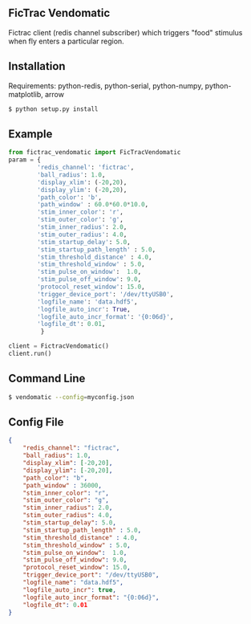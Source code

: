## FicTrac Vendomatic 

Fictrac client (redis channel subscriber) which triggers "food" stimulus when
fly enters a particular region. 


## Installation

Requirements: python-redis, python-serial, python-numpy, python-matplotlib, arrow

```bash
$ python setup.py install 

```


## Example

``` python
from fictrac_vendomatic import FicTracVendomatic
param = { 
        'redis_channel': 'fictrac',
        'ball_radius': 1.0,
        'display_xlim': (-20,20),
        'display_ylim': (-20,20),
        'path_color': 'b',
        'path_window' : 60.0*60.0*10.0,
        'stim_inner_color': 'r',
        'stim_outer_color': 'g',
        'stim_inner_radius': 2.0,   
        'stim_outer_radius': 4.0,   
        'stim_startup_delay': 5.0, 
        'stim_startup_path_length' : 5.0,
        'stim_threshold_distance' : 4.0,
        'stim_threshold_window' : 5.0, 
        'stim_pulse_on_window':  1.0,
        'stim_pulse_off_window': 9.0,
        'protocol_reset_window': 15.0,
        'trigger_device_port': '/dev/ttyUSB0', 
        'logfile_name': 'data.hdf5',
        'logfile_auto_incr': True, 
        'logfile_auto_incr_format': '{0:06d}',
        'logfile_dt': 0.01,
         }

client = FictracVendomatic()
client.run()

```


## Command Line

```bash
$ vendomatic --config=myconfig.json

```


## Config File

```json
{ 
    "redis_channel": "fictrac",
    "ball_radius": 1.0,
    "display_xlim": [-20,20],
    "display_ylim": [-20,20],
    "path_color": "b",
    "path_window" : 36000,
    "stim_inner_color": "r",
    "stim_outer_color": "g",
    "stim_inner_radius": 2.0,   
    "stim_outer_radius": 4.0,   
    "stim_startup_delay": 5.0, 
    "stim_startup_path_length" : 5.0,
    "stim_threshold_distance" : 4.0,
    "stim_threshold_window" : 5.0, 
    "stim_pulse_on_window":  1.0,
    "stim_pulse_off_window": 9.0,
    "protocol_reset_window": 15.0,
    "trigger_device_port": "/dev/ttyUSB0", 
    "logfile_name": "data.hdf5",
    "logfile_auto_incr": true, 
    "logfile_auto_incr_format": "{0:06d}",
    "logfile_dt": 0.01
}

```



